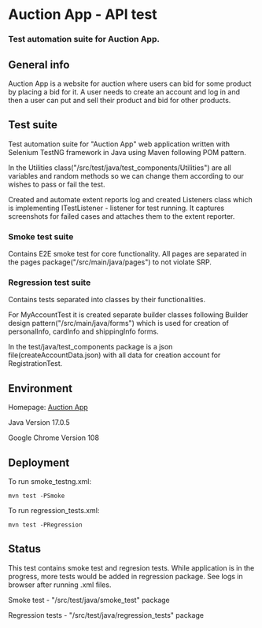 
# Auction App - API test

### Test automation suite for Auction App.  

## General info

Auction App is a website for auction where users can bid for some product by placing a bid for it. 
A user needs to create an account and log in and then a user can put and sell their product and bid for other products.

## Test suite
Test automation suite for "Auction App" web application written with Selenium TestNG
 framework in Java using Maven following POM pattern.

In the Utilities class("/src/test/java/test_components/Utilities") are all
 variables and random methods so we can change them according to our wishes to pass or fail the test. 

Created and automate extent reports log and created Listeners class which is implementing 
ITestListener - listener for test running. It captures screenshots for failed cases and attaches 
them to the extent reporter.

### Smoke test suite
 Contains E2E smoke test for core functionality. All pages are separated in the pages package("/src/main/java/pages")
  to not violate SRP.
  
### Regression test suite
Contains tests separated into classes by their functionalities. 

For MyAccountTest it is created separate builder classes following Builder design pattern("/src/main/java/forms")
 which is used for creation of personalInfo, cardInfo and shippingInfo forms. 

In the test/java/test_components package is a json file(createAccountData.json) 
with all data for creation account for RegistrationTest.



## Environment
Homepage: [Auction App](http://ec2-3-67-80-227.eu-central-1.compute.amazonaws.com:8090/ "Auction App")

Java Version 17.0.5

Google Chrome Version 108

## Deployment

To run smoke_testng.xml:

```mvn test -PSmoke```

To run regression_tests.xml:

```mvn test -PRegression```


## Status
This test contains smoke test and regresion tests. While application is in the progress,
 more tests would be added in regression package. See logs in browser after running .xml files.

Smoke test - "/src/test/java/smoke_test" package

Regression tests - "/src/test/java/regression_tests" package
